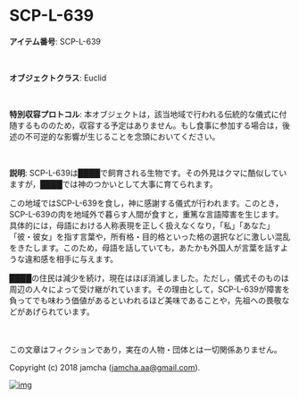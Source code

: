 # SCP-L-639

**アイテム番号**: SCP-L-639  

<br>  

**オブジェクトクラス**: Euclid  

<br>  

**特別収容プロトコル**: 本オブジェクトは，該当地域で行われる伝統的な儀式に付随するもののため，収容する予定はありません。もし食事に参加する場合は，後述の不可逆的な影響が生じることを念頭においてください。  

<br>  

**説明**: SCP-L-639は████で飼育される生物です。その外見はクマに酷似していますが，████では神のつかいとして大事に育てられます。  

この地域ではSCP-L-639を食し，神に感謝する儀式が行われます。このとき，SCP-L-639の肉を地域外で暮らす人間が食すと，重篤な言語障害を生じます。具体的には，母語における人称表現を正しく扱えなくなり，「私」「あなた」「彼・彼女」を指す言葉や，所有格・目的格といった格の選択などに激しい混乱をきたします。このため，母語を話していても，あたかも外国人が言葉を話すような違和感を相手に与えます。  

████の住民は減少を続け，現在はほぼ消滅しました。ただし，儀式そのものは周辺の人々によって受け継がれています。その理由として，SCP-L-639が障害を負ってでも味わう価値があるといわれるほど美味であることや，先祖への畏敬などがあげられています。  

<br>  
<br>  
この文章はフィクションであり，実在の人物・団体とは一切関係ありません。  

Copyright (c) 2018 jamcha (jamcha.aa@gmail.com).  

[![img](http://i.creativecommons.org/l/by-sa/4.0/88x31.png)](http://creativecommons.org/licenses/by-sa/4.0/deed)